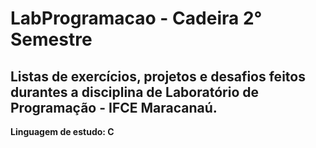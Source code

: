 # LabProgramacao - Cadeira 2° Semestre
## Listas de exercícios, projetos e desafios feitos durantes a disciplina de Laboratório de Programação - IFCE Maracanaú.
**Linguagem de estudo: C**
